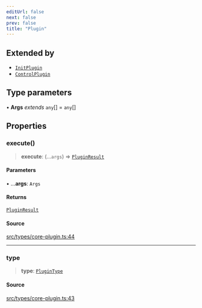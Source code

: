```yaml
---
editUrl: false
next: false
prev: false
title: "Plugin"
---
```


## Extended by

- [`InitPlugin`](/v4/api/interfaces/initplugin/)
- [`ControlPlugin`](/v4/api/interfaces/controlplugin/)

## Type parameters

• **Args** *extends* `any`[] = `any`[]

## Properties

### execute()

> **execute**: (...`args`) => [`PluginResult`](/v4/api/type-aliases/pluginresult/)

#### Parameters

• ...**args**: `Args`

#### Returns

[`PluginResult`](/v4/api/type-aliases/pluginresult/)

#### Source

[src/types/core-plugin.ts:44](https://github.com/sern-handler/handler/blob/2f778f4dc2510724f049f19e69e0afca26d6bcad/src/types/core-plugin.ts#L44)

***

### type

> **type**: [`PluginType`](/v4/api/enumerations/plugintype/)

#### Source

[src/types/core-plugin.ts:43](https://github.com/sern-handler/handler/blob/2f778f4dc2510724f049f19e69e0afca26d6bcad/src/types/core-plugin.ts#L43)
